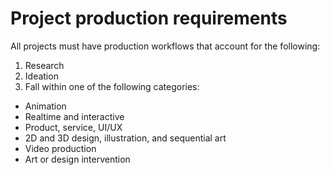 # Project production requirements

All projects must have production workflows that account for the following:

1. Research
2. Ideation
3. Fall within one of the following categories:
  * Animation
  * Realtime and interactive
  * Product, service, UI/UX
  * 2D and 3D design, illustration, and sequential art
  * Video production
  * Art or design intervention



